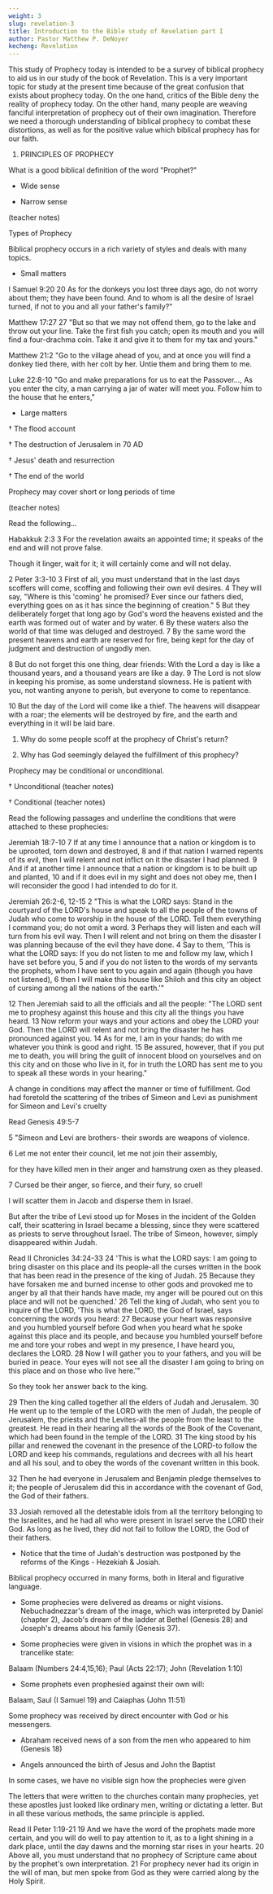 ```yaml
---
weight: 3
slug: revelation-3
title: Introduction to the Bible study of Revelation part I
author: Pastor Matthew P. DeNoyer
kecheng: Revelation
---
```

 

This study of Prophecy today is intended to be a survey of biblical prophecy to aid us in our study of the book of Revelation.  This is a very important topic for study at the present time because of the great confusion that exists about prophecy today.  On the one hand, critics of the Bible deny the reality of prophecy today.  On the other hand, many people are weaving fanciful interpretation of prophecy out of their own imagination.  Therefore we need a thorough understanding of biblical prophecy to combat these distortions, as well as for the positive value which biblical prophecy has for our faith.

 

 

1. PRINCIPLES OF PROPHECY

 

 

What is a good biblical definition of the word "Prophet?"

 

 

- Wide sense

 

 

- Narrow sense

 

 

(teacher notes)

 

Types of Prophecy

 

Biblical prophecy occurs in a rich variety of styles and deals with many topics.
 

 

- Small matters

 

 

I Samuel 9:20 20 As for the donkeys you lost three days ago, do not worry about them; they have been found. And to whom is all the desire of Israel turned, if not to you and all your father's family?"

 

Matthew 17:27 27 "But so that we may not offend them, go to the lake and throw out your line. Take the first fish you catch; open its mouth and you will find a four-drachma coin. Take it and give it to them for my tax and yours."

 

Matthew 21:2 "Go to the village ahead of you, and at once you will find a donkey tied there, with her colt by her. Untie them and bring them to me.

 

Luke 22:8-10 "Go and make preparations for us to eat the Passover..., As you enter the city, a man carrying a jar of water will meet you. Follow him to the house that he enters,"

 

 

- Large matters

 

† The flood account

 

† The destruction of Jerusalem in 70 AD

 

† Jesus' death and resurrection

 

† The end of the world

 

Prophecy may cover short or long periods of time
 

(teacher notes)

 

Read the following...


Habakkuk 2:3 3 For the revelation awaits an appointed time; it speaks of the end and will not prove false.

Though it linger, wait for it; it will certainly come and will not delay.

 

 

2 Peter 3:3-10 3 First of all, you must understand that in the last days scoffers will come, scoffing and following their own evil desires. 4 They will say, "Where is this 'coming' he promised? Ever since our fathers died, everything goes on as it has since the beginning of creation." 5 But they deliberately forget that long ago by God's word the heavens existed and the earth was formed out of water and by water. 6 By these waters also the world of that time was deluged and destroyed. 7 By the same word the present heavens and earth are reserved for fire, being kept for the day of judgment and destruction of ungodly men.

8 But do not forget this one thing, dear friends: With the Lord a day is like a thousand years, and a thousand years are like a day. 9 The Lord is not slow in keeping his promise, as some understand slowness. He is patient with you, not wanting anyone to perish, but everyone to come to repentance.

10 But the day of the Lord will come like a thief. The heavens will disappear with a roar; the elements will be destroyed by fire, and the earth and everything in it will be laid bare.

 

 

 

1) Why do some people scoff at the prophecy of Christ's return?

 

 

 

 

2) Why has God seemingly delayed the fulfillment of this prophecy?

 

 

 

Prophecy may be conditional or unconditional.
 

† Unconditional (teacher notes)

 

† Conditional (teacher notes)

 

Read the following passages and underline the conditions that were attached to these prophecies:

 

Jeremiah 18:7-10 7 If at any time I announce that a nation or kingdom is to be uprooted, torn down and destroyed, 8 and if that nation I warned repents of its evil, then I will relent and not inflict on it the disaster I had planned. 9 And if at another time I announce that a nation or kingdom is to be built up and planted, 10 and if it does evil in my sight and does not obey me, then I will reconsider the good I had intended to do for it.



Jeremiah 26:2-6, 12-15 2 "This is what the LORD says: Stand in the courtyard of the LORD's house and speak to all the people of the towns of Judah who come to worship in the house of the LORD. Tell them everything I command you; do not omit a word. 3 Perhaps they will listen and each will turn from his evil way. Then I will relent and not bring on them the disaster I was planning because of the evil they have done. 4 Say to them, 'This is what the LORD says: If you do not listen to me and follow my law, which I have set before you, 5 and if you do not listen to the words of my servants the prophets, whom I have sent to you again and again (though you have not listened), 6 then I will make this house like Shiloh and this city an object of cursing among all the nations of the earth.'"

12 Then Jeremiah said to all the officials and all the people: "The LORD sent me to prophesy against this house and this city all the things you have heard. 13 Now reform your ways and your actions and obey the LORD your God. Then the LORD will relent and not bring the disaster he has pronounced against you. 14 As for me, I am in your hands; do with me whatever you think is good and right. 15 Be assured, however, that if you put me to death, you will bring the guilt of innocent blood on yourselves and on this city and on those who live in it, for in truth the LORD has sent me to you to speak all these words in your hearing."


 

A change in conditions may affect the manner or time of fulfillment.
God had foretold the scattering of the tribes of Simeon and Levi as punishment for Simeon and Levi's cruelty



Read Genesis 49:5-7

5 "Simeon and Levi are brothers- their swords are weapons of violence.

6 Let me not enter their council, let me not join their assembly,

for they have killed men in their anger and hamstrung oxen as they pleased.

7 Cursed be their anger, so fierce, and their fury, so cruel!

I will scatter them in Jacob and disperse them in Israel.



But after the tribe of Levi stood up for Moses in the incident of the Golden calf, their scattering in Israel became a blessing, since they were scattered as priests to serve throughout Israel. The tribe of Simeon, however, simply disappeared within Judah.
 

 

Read II Chronicles 34:24-33 24 'This is what the LORD says: I am going to bring disaster on this place and its people-all the curses written in the book that has been read in the presence of the king of Judah. 25 Because they have forsaken me and burned incense to other gods and provoked me to anger by all that their hands have made, my anger will be poured out on this place and will not be quenched.' 26 Tell the king of Judah, who sent you to inquire of the LORD, 'This is what the LORD, the God of Israel, says concerning the words you heard: 27 Because your heart was responsive and you humbled yourself before God when you heard what he spoke against this place and its people, and because you humbled yourself before me and tore your robes and wept in my presence, I have heard you, declares the LORD. 28 Now I will gather you to your fathers, and you will be buried in peace. Your eyes will not see all the disaster I am going to bring on this place and on those who live here.'"

So they took her answer back to the king.

29 Then the king called together all the elders of Judah and Jerusalem. 30 He went up to the temple of the LORD with the men of Judah, the people of Jerusalem, the priests and the Levites-all the people from the least to the greatest. He read in their hearing all the words of the Book of the Covenant, which had been found in the temple of the LORD. 31 The king stood by his pillar and renewed the covenant in the presence of the LORD-to follow the LORD and keep his commands, regulations and decrees with all his heart and all his soul, and to obey the words of the covenant written in this book.

32 Then he had everyone in Jerusalem and Benjamin pledge themselves to it; the people of Jerusalem did this in accordance with the covenant of God, the God of their fathers.

33 Josiah removed all the detestable idols from all the territory belonging to the Israelites, and he had all who were present in Israel serve the LORD their God. As long as he lived, they did not fail to follow the LORD, the God of their fathers.

 

- Notice that the time of Judah's destruction was postponed by the reforms of the Kings - Hezekiah & Josiah.

 

 

Biblical prophecy occurred in many forms, both in literal and figurative language.
 

 

- Some prophecies were delivered as dreams or night visions.  Nebuchadnezzar's dream of the image, which was interpreted by Daniel (chapter 2), Jacob's dream of the ladder at Bethel (Genesis 28) and Joseph's dreams about his family (Genesis 37).

 

 

- Some prophecies were given in visions in which the prophet was in a trancelike state:

Balaam (Numbers 24:4,15,16); Paul (Acts 22:17); John (Revelation 1:10)

 

 

- Some prophets even prophesied against their own will:

Balaam, Saul (I Samuel 19) and Caiaphas (John 11:51)

 

 

Some prophecy was received by direct encounter with God or his messengers.
 

- Abraham received news of a son from the men who appeared to him (Genesis 18)

 

- Angels announced the birth of Jesus and John the Baptist

 

 

In some cases, we have no visible sign how the prophecies were given
 

 

The letters that were written to the churches contain many prophecies, yet these apostles just looked like ordinary men, writing or dictating a letter. But in all these various methods, the same principle is applied.
 

 

Read II Peter 1:19-21 19 And we have the word of the prophets made more certain, and you will do well to pay attention to it, as to a light shining in a dark place, until the day dawns and the morning star rises in your hearts. 20 Above all, you must understand that no prophecy of Scripture came about by the prophet's own interpretation. 21 For prophecy never had its origin in the will of man, but men spoke from God as they were carried along by the Holy Spirit.


